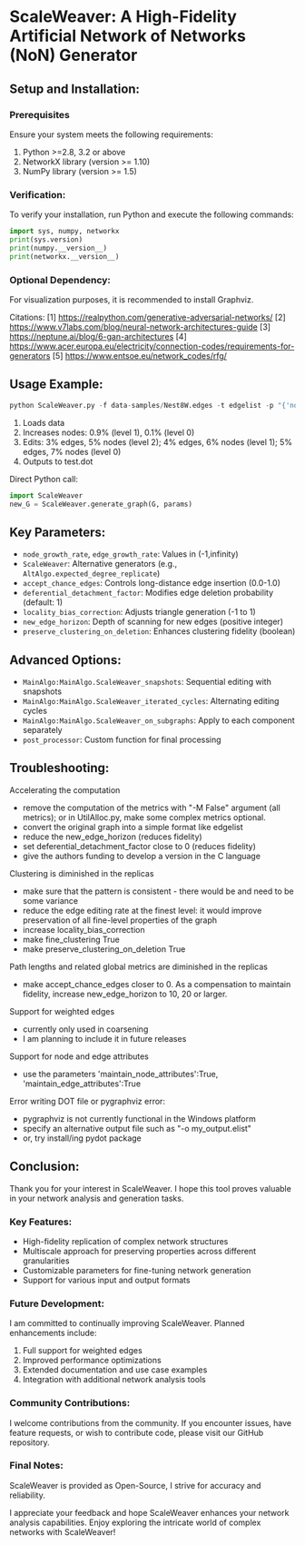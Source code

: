# ScaleWeaver: A High-Fidelity Artificial Network of Networks (NoN) Generator

## Setup and Installation:

### Prerequisites

Ensure your system meets the following requirements:

1. Python >=2.8, 3.2 or above
2. NetworkX library (version >= 1.10)
3. NumPy library (version >= 1.5)

### Verification:

To verify your installation, run Python and execute the following commands:

```python
import sys, numpy, networkx
print(sys.version)
print(numpy.__version__)
print(networkx.__version__)
```

### Optional Dependency:

For visualization purposes, it is recommended to install Graphviz.

Citations:
[1] https://realpython.com/generative-adversarial-networks/
[2] https://www.v7labs.com/blog/neural-network-architectures-guide
[3] https://neptune.ai/blog/6-gan-architectures
[4] https://www.acer.europa.eu/electricity/connection-codes/requirements-for-generators
[5] https://www.entsoe.eu/network_codes/rfg/

## Usage Example:

```python
python ScaleWeaver.py -f data-samples/Nest8W.edges -t edgelist -p "{'node_growth_rate':[0.005, 0.001], 'edge_edit_rate':[0.05, 0.04, 0.03], 'node_edit_rate':[0.07, 0.06, 0.05]}" -o output/test.dot
```

1. Loads data
2. Increases nodes: 0.9% (level 1), 0.1% (level 0)
3. Edits: 3% edges, 5% nodes (level 2); 4% edges, 6% nodes (level 1); 5% edges, 7% nodes (level 0)
4. Outputs to test.dot

Direct Python call:
```python
import ScaleWeaver
new_G = ScaleWeaver.generate_graph(G, params)
```

## Key Parameters:

- `node_growth_rate`, `edge_growth_rate`: Values in (-1,infinity)
- `ScaleWeaver`: Alternative generators (e.g., `AltAlgo.expected_degree_replicate`)
- `accept_chance_edges`: Controls long-distance edge insertion (0.0-1.0)
- `deferential_detachment_factor`: Modifies edge deletion probability (default: 1)
- `locality_bias_correction`: Adjusts triangle generation (-1 to 1)
- `new_edge_horizon`: Depth of scanning for new edges (positive integer)
- `preserve_clustering_on_deletion`: Enhances clustering fidelity (boolean)

## Advanced Options:

- `MainAlgo:MainAlgo.ScaleWeaver_snapshots`: Sequential editing with snapshots
- `MainAlgo:MainAlgo.ScaleWeaver_iterated_cycles`: Alternating editing cycles
- `MainAlgo:MainAlgo.ScaleWeaver_on_subgraphs`: Apply to each component separately
- `post_processor`: Custom function for final processing

Troubleshooting:
---------------
Accelerating the computation
* remove the computation of the metrics with "-M False" argument (all metrics);  or in UtilAlloc.py, make some complex metrics optional.
* convert the original graph into a simple format like edgelist
* reduce the new_edge_horizon (reduces fidelity)
* set deferential_detachment_factor close to 0 (reduces fidelity)
* give the authors funding to develop a version in the C language

Clustering is diminished in the replicas
* make sure that the pattern is consistent - there would be and need to be some variance
* reduce the edge editing rate at the finest level: it would improve preservation of all fine-level properties of the graph
* increase locality_bias_correction
* make fine_clustering True
* make preserve_clustering_on_deletion True

Path lengths and related global metrics are diminished in the replicas
* make accept_chance_edges closer to 0.  As a compensation to maintain fidelity, increase new_edge_horizon to 10, 20 or larger.

Support for weighted edges
* currently only used in coarsening
* I am planning to include it in future releases

Support for node and edge attributes
* use the parameters 'maintain_node_attributes':True, 'maintain_edge_attributes':True

Error writing DOT file or pygraphviz error:
* pygraphviz is not currently functional in the Windows platform
* specify an alternative output file such as "-o my_output.elist"
* or, try install/ing pydot package


## Conclusion:

Thank you for your interest in ScaleWeaver. I hope this tool proves valuable in your network analysis and generation tasks.

### Key Features:

- High-fidelity replication of complex network structures
- Multiscale approach for preserving properties across different granularities
- Customizable parameters for fine-tuning network generation
- Support for various input and output formats

### Future Development:

I am committed to continually improving ScaleWeaver. Planned enhancements include:

1. Full support for weighted edges
2. Improved performance optimizations
3. Extended documentation and use case examples
4. Integration with additional network analysis tools

### Community Contributions:

I welcome contributions from the community. If you encounter issues, have feature requests, or wish to contribute code, please visit our GitHub repository.


### Final Notes:

ScaleWeaver is provided as Open-Source, I strive for accuracy and reliability.

I appreciate your feedback and hope ScaleWeaver enhances your network analysis capabilities. Enjoy exploring the intricate world of complex networks with ScaleWeaver!
